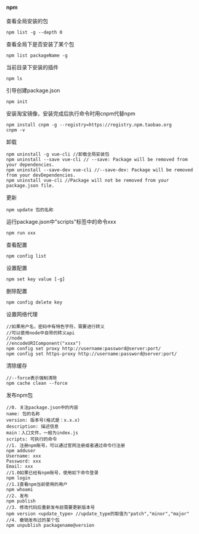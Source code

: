 #### npm
查看全局安装的包  
```
npm list -g --depth 0
```

查看全局下是否安装了某个包  
```
npm list packageName -g
```

当前目录下安装的插件  
```
npm ls
```

引导创建package.json  
```
npm init
```

安装淘宝镜像，安装完成后执行命令时用cnpm代替npm  
```
npm install cnpm -g --registry=https://registry.npm.taobao.org
cnpm -v
```

卸载  
```
npm uninstall -g vue-cli //卸载全局安装包
npm uninstall --save vue-cli // --save: Package will be removed from your dependencies.
npm uninstall --save-dev vue-cli //--save-dev: Package will be removed from your devDependencies.
npm uninstall vue-cli //Package will not be removed from your package.json file.
```

更新  
```
npm update 包的名称
```

运行package.json中"scripts"标签中的命令xxx  
```
npm run xxx
```

查看配置  
```
npm config list
```

设置配置  
```
npm set key value [-g]
```

删除配置  
```
npm config delete key
```

设置网络代理  
```
//如果用户名，密码中有特色字符，需要进行转义
//可以使用node中自带的转义api
//node
//encodeURIComponent("xxxx")
npm config set proxy http://username:password@server:port/
npm config set https-proxy http://username:password@server:port/

```

清除缓存  
```
//--force表示强制清除
npm cache clean --force 
```

发布npm包  
```
//0. 关注package.json中的内容
name: 包的名称
version: 版本号(格式是：x.x.x)
description: 描述信息
main：入口文件，一般为index.js
scripts: 可执行的命令
//1. 注册npm账号，可以通过官网注册或者通过命令行注册
npm adduser
Username: xxx
Password: xxx
Email: xxx
//1.0如果已经有npm账号，使用如下命令登录
npm login
//1.1查看npm当前使用的用户
npm whoami
//2. 发布
npm publish
//3. 修改代码后重新发布前需要更新版本号
npm version <update_type> //update_type的取值为"patch","minor","major"
//4. 撤销发布过的某个包
npm unpublish packagename@version
```